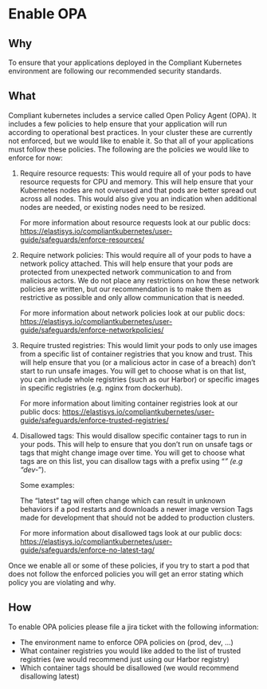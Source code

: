 # Enable OPA

## Why

To ensure that your applications deployed in the Compliant Kubernetes environment are following our recommended security standards.

## What

Compliant kubernetes includes a service called Open Policy Agent (OPA). It includes a few policies to help ensure that your application will run according to operational best practices. In your cluster these are currently not enforced, but we would like to enable it. So that all of your applications must follow these policies. The following are the policies we would like to enforce for now:

1.  Require resource requests: This would require all of your pods to have resource requests for CPU and memory. This will help ensure that your Kubernetes nodes are not overused and that pods are better spread out across all nodes. This would also give you an indication when additional nodes are needed, or existing nodes need to be resized.

    For more information about resource requests look at our public docs: https://elastisys.io/compliantkubernetes/user-guide/safeguards/enforce-resources/

1.  Require network policies:  This would require all of your pods to have a network policy attached. This will help ensure that your pods are protected from unexpected network communication to and from malicious actors. We do not place any restrictions on how these network policies are written, but our recommendation is to make them as restrictive as possible and only allow communication that is needed.

    For more information about network policies look at our public docs: https://elastisys.io/compliantkubernetes/user-guide/safeguards/enforce-networkpolicies/

1.  Require trusted registries: This would limit your pods to only use images from a specific list of container registries that you know and trust. This will help ensure that you (or a malicious actor in case of a breach) don’t start to run unsafe images. You will get to choose what is on that list, you can include whole registries (such as our Harbor) or specific images in specific registries (e.g. nginx from dockerhub).

    For more information about limiting container registries look at our public docs: https://elastisys.io/compliantkubernetes/user-guide/safeguards/enforce-trusted-registries/

1.  Disallowed tags: This would disallow specific container tags to run in your pods. This will help to ensure that you don’t run on unsafe tags or tags that might change image over time. You will get to choose what tags are on this list, you can disallow tags with a prefix using “*” (e.g “dev-*”).

    Some examples:

    The “latest” tag will often change which can result in unknown behaviors if a pod restarts and downloads a newer image version
    Tags made for development that should not be added to production clusters.

    For more information about disallowed tags look at our public docs: https://elastisys.io/compliantkubernetes/user-guide/safeguards/enforce-no-latest-tag/

Once we enable all or some of these policies, if you try to start a pod that does not follow the enforced policies you will get an error stating which policy you are violating and why.

## How

To enable OPA policies please file a jira ticket with the following information:

- The environment name to enforce OPA policies on (prod, dev, ...)
- What container registries you would like added to the list of trusted registries (we would recommend just using our Harbor registry)
- Which container tags should be disallowed (we would recommend disallowing latest)
